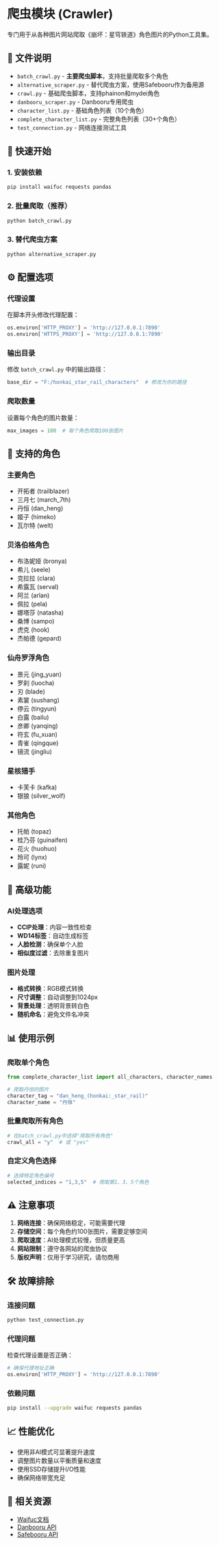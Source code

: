 # 爬虫模块 (Crawler)

专门用于从各种图片网站爬取《崩坏：星穹铁道》角色图片的Python工具集。

## 📁 文件说明

- `batch_crawl.py` - **主要爬虫脚本**，支持批量爬取多个角色
- `alternative_scraper.py` - 替代爬虫方案，使用Safebooru作为备用源
- `crawl.py` - 基础爬虫脚本，支持phainon和mydei角色
- `danbooru_scraper.py` - Danbooru专用爬虫
- `character_list.py` - 基础角色列表（10个角色）
- `complete_character_list.py` - 完整角色列表（30+个角色）
- `test_connection.py` - 网络连接测试工具

## 🚀 快速开始

### 1. 安装依赖

```bash
pip install waifuc requests pandas
```

### 2. 批量爬取（推荐）

```bash
python batch_crawl.py
```

### 3. 替代爬虫方案

```bash
python alternative_scraper.py
```

## ⚙️ 配置选项

### 代理设置
在脚本开头修改代理配置：
```python
os.environ['HTTP_PROXY'] = 'http://127.0.0.1:7890'
os.environ['HTTPS_PROXY'] = 'http://127.0.0.1:7890'
```

### 输出目录
修改 `batch_crawl.py` 中的输出路径：
```python
base_dir = "F:/honkai_star_rail_characters"  # 修改为你的路径
```

### 爬取数量
设置每个角色的图片数量：
```python
max_images = 100  # 每个角色爬取100张图片
```

## 🎯 支持的角色

### 主要角色
- 开拓者 (trailblazer)
- 三月七 (march_7th)
- 丹恒 (dan_heng)
- 姬子 (himeko)
- 瓦尔特 (welt)

### 贝洛伯格角色
- 布洛妮娅 (bronya)
- 希儿 (seele)
- 克拉拉 (clara)
- 希露瓦 (serval)
- 阿兰 (arlan)
- 佩拉 (pela)
- 娜塔莎 (natasha)
- 桑博 (sampo)
- 虎克 (hook)
- 杰帕德 (gepard)

### 仙舟罗浮角色
- 景元 (jing_yuan)
- 罗刹 (luocha)
- 刃 (blade)
- 素裳 (sushang)
- 停云 (tingyun)
- 白露 (bailu)
- 彦卿 (yanqing)
- 符玄 (fu_xuan)
- 青雀 (qingque)
- 镜流 (jingliu)

### 星核猎手
- 卡芙卡 (kafka)
- 银狼 (silver_wolf)

### 其他角色
- 托帕 (topaz)
- 桂乃芬 (guinaifen)
- 花火 (huohuo)
- 玲可 (lynx)
- 露妮 (runi)

## 🔧 高级功能

### AI处理选项
- **CCIP处理**：内容一致性检查
- **WD14标签**：自动生成标签
- **人脸检测**：确保单个人脸
- **相似度过滤**：去除重复图片

### 图片处理
- **格式转换**：RGB模式转换
- **尺寸调整**：自动调整到1024px
- **背景处理**：透明背景转白色
- **随机命名**：避免文件名冲突

## 📊 使用示例

### 爬取单个角色
```python
from complete_character_list import all_characters, character_names

# 爬取丹恒的图片
character_tag = "dan_heng_(honkai:_star_rail)"
character_name = "丹恒"
```

### 批量爬取所有角色
```python
# 在batch_crawl.py中选择"爬取所有角色"
crawl_all = "y"  # 或 "yes"
```

### 自定义角色选择
```python
# 选择特定角色编号
selected_indices = "1,3,5"  # 爬取第1、3、5个角色
```

## ⚠️ 注意事项

1. **网络连接**：确保网络稳定，可能需要代理
2. **存储空间**：每个角色约100张图片，需要足够空间
3. **爬取速度**：AI处理模式较慢，但质量更高
4. **网站限制**：遵守各网站的爬虫协议
5. **版权声明**：仅用于学习研究，请勿商用

## 🛠️ 故障排除

### 连接问题
```bash
python test_connection.py
```

### 代理问题
检查代理设置是否正确：
```python
# 确保代理地址正确
os.environ['HTTP_PROXY'] = 'http://127.0.0.1:7890'
```

### 依赖问题
```bash
pip install --upgrade waifuc requests pandas
```

## 📈 性能优化

- 使用非AI模式可显著提升速度
- 调整图片数量以平衡质量和速度
- 使用SSD存储提升I/O性能
- 确保网络带宽充足

## 🔗 相关资源

- [Waifuc文档](https://github.com/deepghs/waifuc)
- [Danbooru API](https://danbooru.donmai.us/wiki_pages/help:api)
- [Safebooru API](https://safebooru.org/index.php?page=help&topic=cheatsheet)
